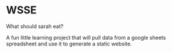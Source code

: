# WSSE
What should sarah eat?


A fun little learning project that will pull data from a google sheets spreadsheet and use it to generate a static website.
